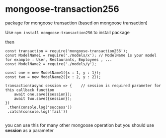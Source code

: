 # mongoose-transaction256
package for mongoose transaction (based on mongoose transaction)

Use ```npm install mongoose-transaction256``` to install package

then

```
const transaction = require('mongoose-transaction256');
const ModelName1 = require('./models/x'); // ModelName is your model for example : User, Restaurants, Employees , ...
const ModelName2 = require('./models/y');

const one = new ModelName1({x : 1, y : 1});
const two = new ModelName2({x : 2, y : 2});

transaction(async session => {    // session is required parameter for this callback function
    await one.save({session});
    await two.save({session});
})
 .then(console.log('success'))
 .catch(console.log('fail'))
 
 ```
 you can use this for many other mongoose operation 
 but
 you should use **session** as a parameter
